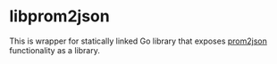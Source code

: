 # libprom2json

This is wrapper for statically linked Go library that exposes [prom2json] functionality as a library.

[prom2json]: https://github.com/prometheus/prom2json
